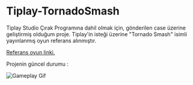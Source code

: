 # Tiplay-TornadoSmash

Tiplay Studio Çırak Programına dahil olmak için, gönderilen case üzerine geliştirmiş olduğum proje.
Tiplay'in isteği üzerine "Tornado Smash" isimli yayınlanmış oyun referans alınmıştır.

[Referans oyun linki.](https://play.google.com/store/apps/details?id=com.nama.tornado&hl=tr&gl=US "Tornado Smash Google Play Store Link")

Projenin güncel durumu : 

![Gameplay Gif](https://github.com/mustafaAkgul1/Tiplay-TornadoSmash/blob/main/Tiplay-TornadoSmash/Assets/Tiplay-TornadoSmash-GameplayGif.gif "Gameplay Gif")
